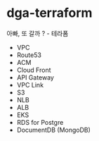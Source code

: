 # dga-terraform
아빠, 또 갈까 ? - 테라폼

* VPC
* Route53
* ACM
* Cloud Front
* API Gateway
* VPC Link
* S3
* NLB
* ALB
* EKS
* RDS for Postgre
* DocumentDB (MongoDB)
